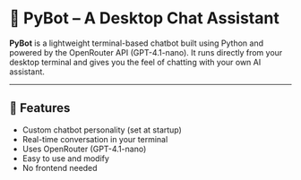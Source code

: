 # 🤖 PyBot – A Desktop Chat Assistant

**PyBot** is a lightweight terminal-based chatbot built using Python and powered by the OpenRouter API (GPT-4.1-nano). It runs directly from your desktop terminal and gives you the feel of chatting with your own AI assistant.

---

## 🚀 Features

- Custom chatbot personality (set at startup)
- Real-time conversation in your terminal
- Uses OpenRouter (GPT-4.1-nano)
- Easy to use and modify
- No frontend needed



